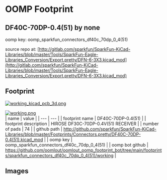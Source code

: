 # OOMP Footprint  
## DF40C-70DP-0.4(51)  by none  
  
oomp key: oomp_sparkfun_connectors_df40c_70dp_0_4(51)  
  
source repo at: [http://gitlab.com/sparkfun/SparkFun-KiCad-Libraries/blob/master/Tools/SparkFun-Eagle-Libraries_Conversion/Export.pretty/DFN-6-3X3.kicad_mod](http://gitlab.com/sparkfun/SparkFun-KiCad-Libraries/blob/master/Tools/SparkFun-Eagle-Libraries_Conversion/Export.pretty/DFN-6-3X3.kicad_mod)  
## Footprint  
  
[![working_kicad_pcb_3d.png](working_kicad_pcb_3d_600.png)](working_kicad_pcb_3d.png)  
  
[![working.png](working_600.png)](working.png)  
| name | value | 
| --- | --- | 
| footprint name | DF40C-70DP-0.4(51) | 
| footprint description | HIROSE DF30C-70DP-0.4V(51) RECEIVER | 
| number of pads | 74 | 
| github path | http://github.com/sparkfun/SparkFun-KiCad-Libraries/blob/master/Footprints/Connectors.pretty/DF40C-70DP-0.4(51).kicad_mod | 
| oomp key | oomp_sparkfun_connectors_df40c_70dp_0_4(51) | 
| oomp bot github | https://github.com/oomlout/oomlout_oomp_footprint_bot/tree/main/footprints/sparkfun_connectors_df40c_70dp_0_4(51)/working | 
## Images  

